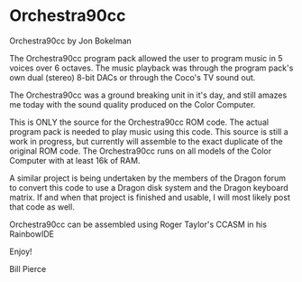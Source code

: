 # Orchestra90cc

Orchestra90cc by Jon Bokelman

The Orchestra90cc program pack allowed the user to program music in 5 voices over 6 octaves. The music playback was through the program pack's own dual (stereo) 8-bit DACs or through the Coco's TV sound out.

The Orchestra90cc was a ground breaking unit in it's day, and still amazes me today with the sound quality produced on the Color Computer.

This is ONLY the source for the Orchestra90cc ROM code. The actual program pack is needed to play music using this code. This source is still a work in progress, but currently will assemble to the exact duplicate of the original ROM code. The Orchestra90cc  runs on all models of the Color Computer with at least 16k of RAM.

A similar project is being undertaken by the members of the Dragon forum to convert this code to use a Dragon disk system and the Dragon keyboard matrix. If and when that project is finished and usable, I will most likely post that code as well.

Orchestra90cc can be assembled using Roger Taylor's CCASM in his RainbowIDE

Enjoy!

Bill Pierce
